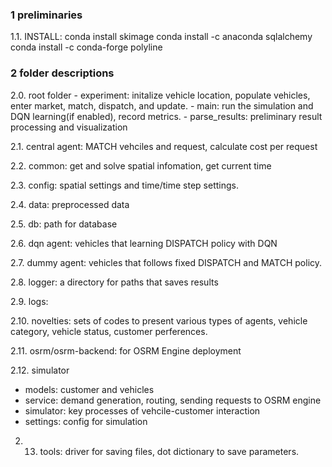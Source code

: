 ### 1 preliminaries
1.1. INSTALL:
        conda install skimage
        conda install -c anaconda sqlalchemy
        conda install -c conda-forge polyline


### 2 folder descriptions
2.0. root folder
        - experiment: initalize vehicle location, populate vehicles, enter market, match, dispatch, and update.
        - main: run the simulation and DQN learning(if enabled), record metrics.
        - parse_results: preliminary result processing and visualization

2.1. central agent: MATCH vehciles and request, calculate cost per request

2.2. common: get and solve spatial infomation, get current time

2.3. config: spatial settings and time/time step settings.

2.4. data: preprocessed data

2.5. db: path for database

2.6. dqn agent: vehicles that learning DISPATCH policy with DQN

2.7. dummy agent: vehicles that follows fixed DISPATCH and MATCH policy.

2.8. logger: a directory for paths that saves results

2.9. logs: <!--save results for training and testing.-->

2.10. novelties: sets of codes to present various types of agents, vehicle category, vehicle status, customer perferences.

2.11. osrm/osrm-backend: for OSRM Engine deployment

2.12. simulator
- models: customer and vehicles
- service: demand generation, routing, sending requests to OSRM engine
- simulator: key processes of vehcile-customer interaction
- settings: config for simulation

2. 13. tools:  driver for saving files, dot dictionary to save parameters.

